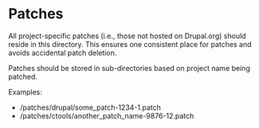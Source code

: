 # Patches

All project-specific patches (i.e., those not hosted on Drupal.org) should
reside in this directory. This ensures one consistent place for patches and
avoids accidental patch deletion.

Patches should be stored in sub-directories based on project name being patched.

Examples:

- /patches/drupal/some_patch-1234-1.patch
- /patches/ctools/another_patch_name-9876-12.patch
